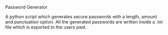 Password Generator

A python script which generates secure passwords with a length, amount and punctuation option. All the generated passwords are written inside a .txt file which is exported to the users pwd. 


